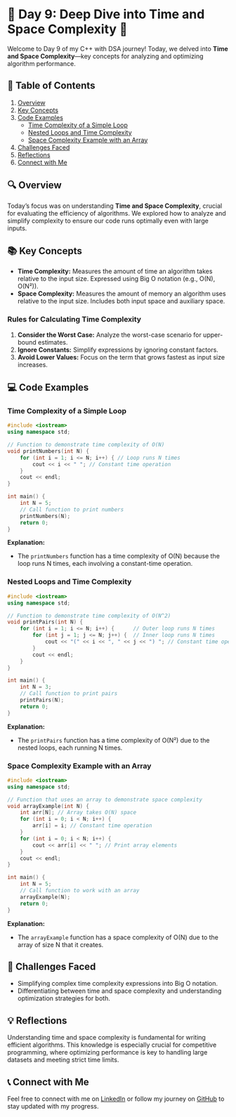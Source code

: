 # 🚀 Day 9: Deep Dive into Time and Space Complexity 🚀

Welcome to Day 9 of my C++ with DSA journey! Today, we delved into **Time and Space Complexity**—key concepts for analyzing and optimizing algorithm performance.

## 📝 Table of Contents
1. [Overview](#overview)
2. [Key Concepts](#key-concepts)
3. [Code Examples](#code-examples)
    - [Time Complexity of a Simple Loop](#time-complexity-of-a-simple-loop)
    - [Nested Loops and Time Complexity](#nested-loops-and-time-complexity)
    - [Space Complexity Example with an Array](#space-complexity-example-with-an-array)
4. [Challenges Faced](#challenges-faced)
5. [Reflections](#reflections)
6. [Connect with Me](#connect-with-me)

## 🔍 Overview

Today’s focus was on understanding **Time and Space Complexity**, crucial for evaluating the efficiency of algorithms. We explored how to analyze and simplify complexity to ensure our code runs optimally even with large inputs.

## 📚 Key Concepts

- **Time Complexity:** Measures the amount of time an algorithm takes relative to the input size. Expressed using Big O notation (e.g., O(N), O(N²)).
- **Space Complexity:** Measures the amount of memory an algorithm uses relative to the input size. Includes both input space and auxiliary space.

### Rules for Calculating Time Complexity
1. **Consider the Worst Case:** Analyze the worst-case scenario for upper-bound estimates.
2. **Ignore Constants:** Simplify expressions by ignoring constant factors.
3. **Avoid Lower Values:** Focus on the term that grows fastest as input size increases.

## 💻 Code Examples

### Time Complexity of a Simple Loop

```cpp
#include <iostream>
using namespace std;

// Function to demonstrate time complexity of O(N)
void printNumbers(int N) {
    for (int i = 1; i <= N; i++) { // Loop runs N times
        cout << i << " "; // Constant time operation
    }
    cout << endl;
}

int main() {
    int N = 5;
    // Call function to print numbers
    printNumbers(N);
    return 0;
}
```

**Explanation:**
- The `printNumbers` function has a time complexity of O(N) because the loop runs N times, each involving a constant-time operation.

### Nested Loops and Time Complexity

```cpp
#include <iostream>
using namespace std;

// Function to demonstrate time complexity of O(N^2)
void printPairs(int N) {
    for (int i = 1; i <= N; i++) {      // Outer loop runs N times
        for (int j = 1; j <= N; j++) {  // Inner loop runs N times
            cout << "(" << i << ", " << j << ") "; // Constant time operation
        }
        cout << endl;
    }
}

int main() {
    int N = 3;
    // Call function to print pairs
    printPairs(N);
    return 0;
}
```

**Explanation:**
- The `printPairs` function has a time complexity of O(N²) due to the nested loops, each running N times.

### Space Complexity Example with an Array

```cpp
#include <iostream>
using namespace std;

// Function that uses an array to demonstrate space complexity
void arrayExample(int N) {
    int arr[N]; // Array takes O(N) space
    for (int i = 0; i < N; i++) {
        arr[i] = i; // Constant time operation
    }
    for (int i = 0; i < N; i++) {
        cout << arr[i] << " "; // Print array elements
    }
    cout << endl;
}

int main() {
    int N = 5;
    // Call function to work with an array
    arrayExample(N);
    return 0;
}
```

**Explanation:**
- The `arrayExample` function has a space complexity of O(N) due to the array of size N that it creates.

## 🔧 Challenges Faced

- Simplifying complex time complexity expressions into Big O notation.
- Differentiating between time and space complexity and understanding optimization strategies for both.

## 💡 Reflections

Understanding time and space complexity is fundamental for writing efficient algorithms. This knowledge is especially crucial for competitive programming, where optimizing performance is key to handling large datasets and meeting strict time limits.

## 📞 Connect with Me

Feel free to connect with me on [LinkedIn](https://www.linkedin.com/in/thesanthoshvs/) or follow my journey on [GitHub](https://www.linkedin.com/in/thesanthoshvs/) to stay updated with my progress.
